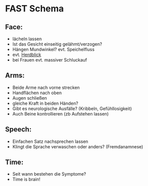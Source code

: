 # FAST Schema

## Face:
+ lächeln lassen
+ Ist das Gesicht einseitig gelähmt/verzogen?
+ Hängen Mundwinkel? evt. Speichelfluss
+ evt. [Herdblick](https://de.wikipedia.org/wiki/D%C3%A9viation_conjugu%C3%A9e)
+ bei Frauen evt. massiver Schluckauf

## Arms:
+ Beide Arme nach vorne strecken
+ Handflächen nach oben
+ Augen schließen
+ gleiche Kraft in beiden Händen?
+ Gibt es neurologische Ausfälle? (Kribbeln, Gefühllosigkeit)
+ Auch Beine kontrollieren (zb Aufstehen lassen)

## Speech:
+ Einfachen Satz nachsprechen lassen
+ Klingt die Sprache verwaschen oder anders? (Fremdanamnese)

## Time:
+ Seit wann bestehen die Symptome?
+ Time is brain!
